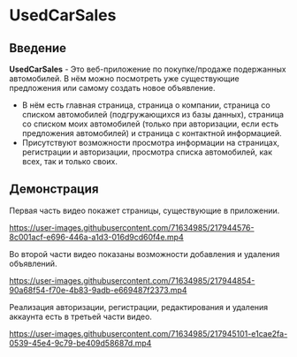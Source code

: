 # UsedCarSales

## Введение

**UsedCarSales** - Это веб-приложение по покупке/продаже подержанных автомобилей. В нём можно посмотреть уже существующие предложения или самому создать новое объявление.
* В нём есть главная страница, страница о компании, страница со списком автомобилей (подгружающихся из базы данных), страница со списком моих автомобилей (только при авторизации, если есть предложения автомобилей) и страница с контактной информацией.
* Присутствуют возможности просмотра информации на страницах, регистрации и авторизации, просмотра списка автомобилей, как всех, так и только своих.

## Демонстрация

Первая часть видео покажет страницы, существующие в приложении.

https://user-images.githubusercontent.com/71634985/217944576-8c001acf-e696-446a-a1d3-016d9cd60f4e.mp4

Во второй части видео показаны возможности добавления и удаления объявлений.

https://user-images.githubusercontent.com/71634985/217944854-90a68f54-f70e-4b83-9adb-e669487f2373.mp4

Реализация авторизации, регистрации, редактирования и удаления аккаунта есть в третьей части видео.

https://user-images.githubusercontent.com/71634985/217945101-e1cae2fa-0539-45e4-9c79-be409d58687d.mp4

